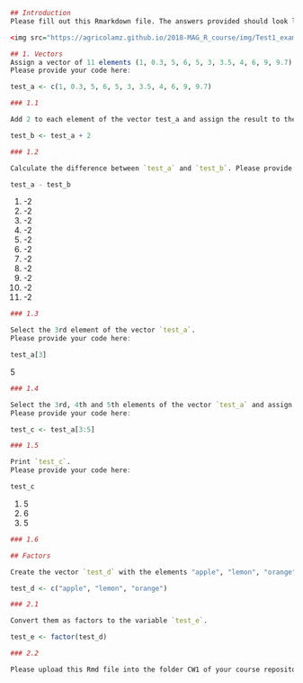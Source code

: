 

```R
## Introduction
Please fill out this Rmarkdown file. The answers provided should look like the following:  

<img src="https://agricolamz.github.io/2018-MAG_R_course/img/Test1_example.png" width=100>
```


```R
## 1. Vectors
Assign a vector of 11 elements (1, 0.3, 5, 6, 5, 3, 3.5, 4, 6, 9, 9.7) to the variable `test_a`.  
Please provide your code here:  
```


```R
test_a <- c(1, 0.3, 5, 6, 5, 3, 3.5, 4, 6, 9, 9.7)
```


```R
### 1.1  

Add 2 to each element of the vector test_a and assign the result to the variable `test_b`. Please provide your code here:  
```


```R
test_b <- test_a + 2
```


```R
### 1.2   

Calculate the difference between `test_a` and `test_b`. Please provide your code here:  
```


```R
test_a - test_b
```


<ol class=list-inline>
	<li>-2</li>
	<li>-2</li>
	<li>-2</li>
	<li>-2</li>
	<li>-2</li>
	<li>-2</li>
	<li>-2</li>
	<li>-2</li>
	<li>-2</li>
	<li>-2</li>
	<li>-2</li>
</ol>




```R
### 1.3  

Select the 3rd element of the vector `test_a`.  
Please provide your code here:  
```


```R
test_a[3]
```


5



```R
### 1.4  

Select the 3rd, 4th and 5th elements of the vector `test_a` and assign the result to the vector `test_c`.
Please provide your code here:  
```


```R
test_c <- test_a[3:5]
```


```R
### 1.5  

Print `test_c`.
Please provide your code here:  
```


```R
test_c
```


<ol class=list-inline>
	<li>5</li>
	<li>6</li>
	<li>5</li>
</ol>




```R
### 1.6   

## Factors

Create the vector `test_d` with the elements "apple", "lemon", "orange".
```


```R
test_d <- c("apple", "lemon", "orange")
```


```R
### 2.1   

Convert them as factors to the variable `test_e`.  
```


```R
test_e <- factor(test_d)
```


```R
### 2.2   

Please upload this Rmd file into the folder CW1 of your course repository.
```
